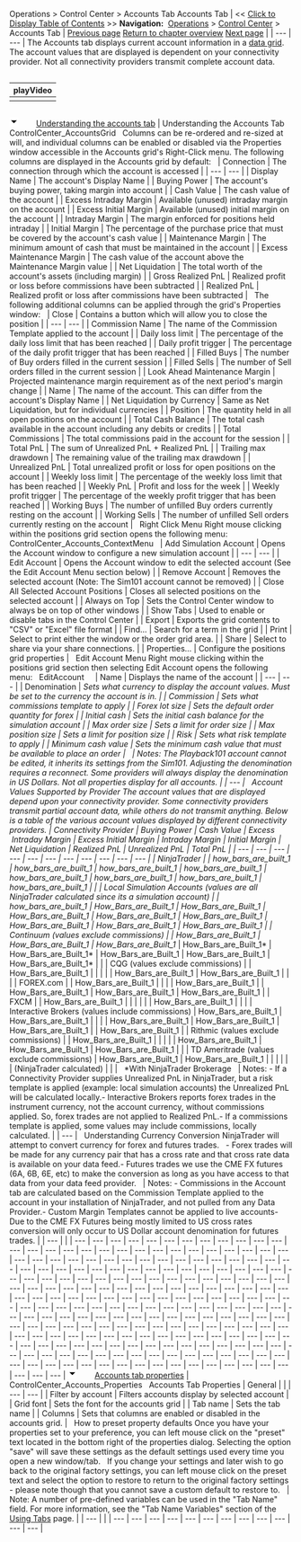 ﻿
Operations > Control Center > Accounts Tab
Accounts Tab
| << [Click to Display Table of Contents](accounts_tab.md) >> **Navigation:**     [Operations](operations-1.md) > [Control Center](control_center-1.md) > Accounts Tab | [Previous page](positions_tab-1.md) [Return to chapter overview](control_center-1.md) [Next page](log_tab2-1.md) |
| --- | --- |
The Accounts tab displays current account information in a [data grid](data_grids-1.md). The account values that are displayed is dependent on your connectivity provider. Not all connectivity providers transmit complete account data. 
## 
| playVideo |
| --- |
|  |
## 
![tog_minus](tog_minus-1.gif)        [Understanding the accounts tab](javascript:HMToggle('toggle','UnderstandingTheAccountsTab','UnderstandingTheAccountsTab_ICON'))
| Understanding the Accounts Tab ControlCenter_AccountsGrid   Columns can be re-ordered and re-sized at will, and individual columns can be enabled or disabled via the Properties window accessible in the Accounts grid's Right-Click menu. The following columns are displayed in the Accounts grid by default:     | Connection | The connection through which the account is accessed | | --- | --- | | Display Name | The account's Display Name | | Buying Power | The account's buying power, taking margin into account | | Cash Value | The cash value of the account | | Excess Intraday Margin | Available (unused) intraday margin on the account | | Excess Initial Margin | Available (unused) initial margin on the account | | Intraday Margin | The margin enforced for positions held intraday | | Initial Margin | The percentage of the purchase price that must be covered by the account's cash value | | Maintenance Margin | The minimum amount of cash that must be maintained in the account | | Excess Maintenance Margin | The cash value of the account above the Maintenance Margin value | | Net Liquidation | The total worth of the account's assets (including margin) | | Gross Realized PnL | Realized profit or loss before commissions have been subtracted | | Realized PnL | Realized profit or loss after commissions have been subtracted |      The following additional columns can be applied through the grid's Properties window:     | Close | Contains a button which will allow you to close the position | | --- | --- | | Commission Name | The name of the Commission Template applied to the account | | Daily loss limit | The percentage of the daily loss limit that has been reached | | Daily profit trigger | The percentage of the daily profit trigger that has been reached | | Filled Buys | The number of Buy orders filled in the current session | | Filled Sells | The number of Sell orders filled in the current session | | Look Ahead Maintenance Margin | Projected maintenance margin requirement as of the next period's margin change | | Name | The name of the account. This can differ from the account's Display Name | | Net Liquidation by Currency | Same as Net Liquidation, but for individual currencies | | Position | The quantity held in all open positions on the account | | Total Cash Balance | The total cash available in the account including any debits or credits | | Total Commissions | The total commissions paid in the account for the session | | Total PnL | The sum of Unrealized PnL + Realized PnL | | Trailing max drawdown | The remaining value of the trailing max drawdown | | Unrealized PnL | Total unrealized profit or loss for open positions on the account | | Weekly loss limit | The percentage of the weekly loss limit that has been reached | | Weekly PnL | Profit and loss for the week | | Weekly profit trigger | The percentage of the weekly profit trigger that has been reached | | Working Buys | The number of unfilled Buy orders currently resting on the account | | Working Sells | The number of unfilled Sell orders currently resting on the account |      Right Click Menu Right mouse clicking within the positions grid section opens the following menu:   ControlCenter_Accounts_ContextMenu     | Add Simulation Account | Opens the Account window to configure a new simulation account | | --- | --- | | Edit Account | Opens the Account window to edit the selected account (See the Edit Account Menu section below) | | Remove Account | Removes the selected account (Note: The Sim101 account cannot be removed) | | Close All Selected Account Positions | Closes all selected positions on the selected account | | Always on Top | Sets the Control Center window to always be on top of other windows | | Show Tabs | Used to enable or disable tabs in the Control Center | | Export | Exports the grid contents to "CSV" or "Excel" file format | | Find... | Search for a term in the grid | | Print | Select to print either the window or the order grid area. | | Share | Select to share via your share connections. | | Properties... | Configure the positions grid properties |      Edit Account Menu Right mouse clicking within the positions grid section then selecting Edit Account opens the following menu:   EditAccount       | Name | Displays the name of the account | | --- | --- | | Denomination | *Sets what currency to display the account values. Must be set to the currency the account is in. | | Commission | Sets what commissions template to apply | | Forex lot size | Sets the default order quantity for forex | | Initial cash | Sets the initial cash balance for the simulation account | | Max order size | Sets a limit for order size | | Max position size | Sets a limit for position size | | Risk | Sets what risk template to apply | | Minimum cash value | Sets the minimum cash value that must be available to place an order |        | Notes: The Playback101 account cannot be edited, it inherits its settings from the Sim101. Adjusting the denomination requires a reconnect. *Some providers will always display the denomination in US Dollars. Not all properties display for all accounts. | | --- |      Account Values Supported by Provider The account values that are displayed depend upon your connectivity provider. Some connectivity providers transmit partial account data, while others do not transmit anything. Below is a table of the various account values displayed by different connectivity providers.   | Connectivity Provider | Buying Power | Cash Value | Excess  Intraday Margin | Excess Initial Margin | Intraday Margin | Initial Margin | Net Liquidation | Realized PnL | Unrealized PnL | Total PnL | | --- | --- | --- | --- | --- | --- | --- | --- | --- | --- | --- | | NinjaTrader |  | how_bars_are_built_1 | how_bars_are_built_1 | how_bars_are_built_1 | how_bars_are_built_1 | how_bars_are_built_1 | how_bars_are_built_1 | how_bars_are_built_1 | how_bars_are_built_1 |  | | Local Simulation Accounts (values are all NinjaTrader calculated since its a simulation account) |  | how_bars_are_built_1 | How_Bars_are_Built_1 | How_Bars_are_Built_1 | How_Bars_are_Built_1 | How_Bars_are_Built_1 | How_Bars_are_Built_1 | How_Bars_are_Built_1 | How_Bars_are_Built_1 | How_Bars_are_Built_1 | | Continuum (values exclude commissions) |  | How_Bars_are_Built_1 | How_Bars_are_Built_1* | How_Bars_are_Built_1* | How_Bars_are_Built_1* | How_Bars_are_Built_1* | How_Bars_are_Built_1 | How_Bars_are_Built_1 | How_Bars_are_Built_1* |  | | CQG (values exclude commissions) |  | How_Bars_are_Built_1 |  |  |  |  | How_Bars_are_Built_1 | How_Bars_are_Built_1 |  |  | | FOREX.com |  | How_Bars_are_Built_1 |  |  |  | How_Bars_are_Built_1 |  | How_Bars_are_Built_1 | How_Bars_are_Built_1 | How_Bars_are_Built_1 | | FXCM |  | How_Bars_are_Built_1 |  |  |  |  |  | How_Bars_are_Built_1 |  |  | | Interactive Brokers (values include commissions) | How_Bars_are_Built_1 | How_Bars_are_Built_1 |  |  |  | How_Bars_are_Built_1 | How_Bars_are_Built_1 | How_Bars_are_Built_1 |  | How_Bars_are_Built_1 | | Rithmic (values exclude commissions) |  | How_Bars_are_Built_1 |  |  |  |  | How_Bars_are_Built_1 | How_Bars_are_Built_1 | How_Bars_are_Built_1 |  | | TD Ameritrade (values exclude commissions) | How_Bars_are_Built_1 | How_Bars_are_Built_1 |  |  |  |  |  | (NinjaTrader calculated) |  |  |      *With NinjaTrader Brokerage     | Notes:  - If a Connectivity Provider supplies Unrealized PnL in NinjaTrader, but a risk template is applied (example: local simulation accounts) the Unrealized PnL will be calculated locally.- Interactive Brokers reports forex trades in the instrument currency, not the account currency, without commissions applied. So, forex trades are not applied to Realized PnL.- If a commissions template is applied, some values may include commissions, locally calculated. | | --- |      Understanding Currency Conversion NinjaTrader will attempt to convert currency for forex and futures trades.    - Forex trades will be made for any currency pair that has a cross rate and that cross rate data is available on your data feed.- Futures trades we use the CME FX futures (6A, 6B, 6E, etc) to make the conversion as long as you have access to that data from your data feed provider.     | Notes:  - Commissions in the Account tab are calculated based on the Commission Template applied to the account in your installation of NinjaTrader, and not pulled from any Data Provider.- Custom Margin Templates cannot be applied to live accounts- Due to the CME FX Futures being mostly limited to US cross rates conversion will only occur to US Dollar account denomination for futures trades. | | --- | |
| --- | --- | --- | --- | --- | --- | --- | --- | --- | --- | --- | --- | --- | --- | --- | --- | --- | --- | --- | --- | --- | --- | --- | --- | --- | --- | --- | --- | --- | --- | --- | --- | --- | --- | --- | --- | --- | --- | --- | --- | --- | --- | --- | --- | --- | --- | --- | --- | --- | --- | --- | --- | --- | --- | --- | --- | --- | --- | --- | --- | --- | --- | --- | --- | --- | --- | --- | --- | --- | --- | --- | --- | --- | --- | --- | --- | --- | --- | --- | --- | --- | --- | --- | --- | --- | --- | --- | --- | --- | --- | --- | --- | --- | --- | --- | --- | --- | --- | --- | --- | --- | --- | --- | --- | --- | --- | --- | --- | --- | --- | --- | --- | --- | --- | --- | --- | --- | --- | --- | --- | --- | --- | --- | --- | --- | --- | --- | --- | --- | --- | --- | --- | --- | --- | --- | --- | --- | --- | --- | --- | --- | --- | --- | --- | --- | --- | --- | --- | --- | --- | --- | --- | --- | --- | --- | --- | --- | --- | --- | --- | --- | --- | --- | --- | --- | --- | --- | --- | --- | --- | --- | --- | --- | --- | --- | --- | --- | --- | --- | --- | --- | --- | --- | --- | --- | --- | --- | --- | --- | --- | --- | --- | --- | --- | --- | --- | --- | --- | --- | --- | --- | --- | --- | --- | --- | --- | --- | --- | --- | --- | --- | --- | --- | --- | --- | --- | --- | --- | --- | --- |
![tog_minus](tog_minus-1.gif)        [Accounts tab properties](javascript:HMToggle('toggle','AccountsTabProperties','AccountsTabProperties_ICON'))
| ControlCenter_Accounts_Properties   Accounts Tab Properties   | General |  | | --- | --- | | Filter by account | Filters accounts display by selected account | | Grid font | Sets the font for the accounts grid | | Tab name | Sets the tab name | | Columns | Sets that columns are enabled or disabled in the accounts grid. |      How to preset property defaults Once you have your properties set to your preference, you can left mouse click on the "preset" text located in the bottom right of the properties dialog. Selecting the option "save" will save these settings as the default settings used every time you open a new window/tab.   If you change your settings and later wish to go back to the original factory settings, you can left mouse click on the preset text and select the option to restore to return to the original factory settings - please note though that you cannot save a custom default to restore to.     | Note: A number of pre-defined variables can be used in the "Tab Name" field. For more information, see the "Tab Name Variables" section of the [Using Tabs](using_tabs-1.md) page. | | --- | |
| --- | --- | --- | --- | --- | --- | --- | --- | --- | --- | --- | --- |
